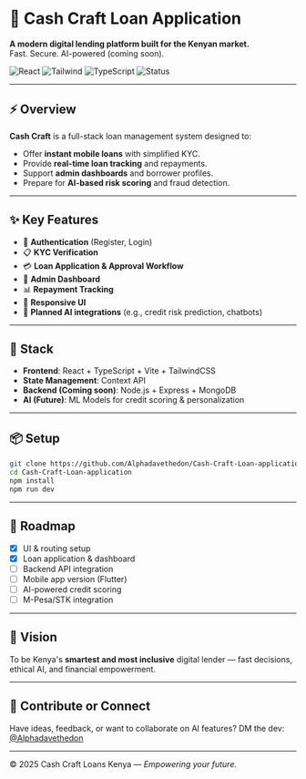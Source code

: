 
# 💸 Cash Craft Loan Application

**A modern digital lending platform built for the Kenyan market.**  
Fast. Secure. AI-powered (coming soon).

![React](https://img.shields.io/badge/Frontend-React-blue?style=flat-square) ![Tailwind](https://img.shields.io/badge/UI-TailwindCSS-38bdf8?style=flat-square) ![TypeScript](https://img.shields.io/badge/TypeScript-Strict-blue?style=flat-square) ![Status](https://img.shields.io/badge/Status-Under%20Development-orange?style=flat-square)

---

## ⚡ Overview

**Cash Craft** is a full-stack loan management system designed to:
- Offer **instant mobile loans** with simplified KYC.
- Provide **real-time loan tracking** and repayments.
- Support **admin dashboards** and borrower profiles.
- Prepare for **AI-based risk scoring** and fraud detection.

---

## ✨ Key Features

- 🔐 **Authentication** (Register, Login)
- 📋 **KYC Verification**
- 💳 **Loan Application & Approval Workflow**
- 💼 **Admin Dashboard**
- 📊 **Repayment Tracking**
- 📱 **Responsive UI**
- 🤖 **Planned AI integrations** (e.g., credit risk prediction, chatbots)

---

## 🚀 Stack

- **Frontend**: React + TypeScript + Vite + TailwindCSS  
- **State Management**: Context API  
- **Backend (Coming soon)**: Node.js + Express + MongoDB  
- **AI (Future)**: ML Models for credit scoring & personalization

---

## 📦 Setup

```bash
git clone https://github.com/Alphadavethedon/Cash-Craft-Loan-application
cd Cash-Craft-Loan-application
npm install
npm run dev
````

---

## 📌 Roadmap

* [x] UI & routing setup
* [x] Loan application & dashboard
* [ ] Backend API integration
* [ ] Mobile app version (Flutter)
* [ ] AI-powered credit scoring
* [ ] M-Pesa/STK integration

---

## 🧠 Vision

To be Kenya's **smartest and most inclusive** digital lender — fast decisions, ethical AI, and financial empowerment.

---

## 🙌 Contribute or Connect

Have ideas, feedback, or want to collaborate on AI features?
DM the dev: [@Alphadavethedon](https://github.com/Alphadavethedon)

---

© 2025 Cash Craft Loans Kenya — *Empowering your future.*

